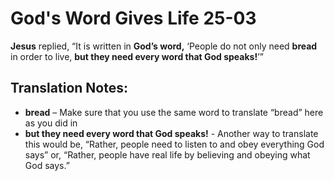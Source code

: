 God's Word Gives Life 25-03
=============================


**Jesus** replied, “It is written in **God’s word,** ‘People do
not only need **bread** in order to live, **but they need every word
that God speaks!**’”

Translation Notes:
------------------

-   **bread** – Make sure that you use the same word to translate
    “bread” here as you did in
-   **but they need every word that God speaks!** - Another way to
    translate this would be, “Rather, people need to listen to and
    obey everything God says” or, “Rather, people have real life by
    believing and obeying what God says.”

